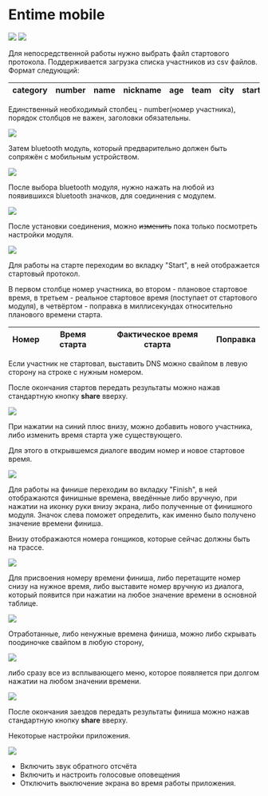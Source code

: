 # Entime mobile

![](./assets/9.png)
![](./assets/11.png)

Для непосредственной работы нужно выбрать файл стартового протокола. Поддерживается загрузка списка участников из csv файлов. Формат следующий:

| category | number | name | nickname | age | team | city | starttime |
|----------|--------|------|----------|-----|------|------|-----------|

Единственный необходимый столбец - number(номер участника), порядок столбцов не важен, заголовки обязательны.

![](./assets/2.png)

Затем bluetooth модуль, который предварительно должен быть сопряжён с мобильным устройством.

![](./assets/4.png)

После выбора bluetooth модуля, нужно нажать на любой из появившихся bluetooth значков, для соединения с модулем.

![](./assets/5.png)

После установки соединения, можно ~~изменить~~ пока только посмотреть настройки модуля.

![](./assets/8.png)


Для работы на старте переходим во вкладку "Start", в ней отображается стартовый протокол.

В первом столбце номер участника, во втором - плановое стартовое время, в третьем - реальное стартовое время (поступает от стартового модуля), в четвёртом - поправка в миллисекундах относительно планового времени старта.

| Номер | Время старта | Фактическое время старта | Поправка |
|-------|--------------|--------------------------|----------|

Если участник не стартовал, выставить DNS можно свайпом в левую сторону на строке с нужным номером.

После окончания стартов передать результаты можно нажав стандартную кнопку **share** вверху.

![](./assets/12.png)

При нажатии на синий плюс внизу, можно добавить нового участника, либо изменить время старта уже существующего.

Для этого в открывшемся диалоге вводим номер и новое стартовое время.

![](./assets/20.png)

Для работы на финише переходим во вкладку "Finish", в ней отображаются финишные времена, введённые либо вручную, при нажатии на иконку руки внизу экрана, либо полученные от финишного модуля. Значок слева поможет определить, как именно было получено значение времени финиша.

Внизу отображаются номера гонщиков, которые сейчас должны быть на трассе.

![](./assets/13.png)

Для присвоения номеру времени финиша, либо перетащите номер снизу на нужное время, либо выставите номер вручную из диалога, который появится при нажатии на любое значение времени в основной таблице.

![](./assets/15.png)

Отработанные, либо ненужные времена финиша, можно либо скрывать поодиночке свайпом в любую сторону,

![](./assets/17.png)

либо сразу все из всплывающего меню, которое появляется при долгом нажатии на любом значении времени.

![](./assets/14.png)

После окончания заездов передать результаты финиша можно нажав стандартную кнопку **share** вверху.

Некоторые настройки приложения.

![](./assets/1.png)

- Включить звук обратного отсчёта
- Включить и настроить голосовые оповещения
- Отключить выключение экрана во время работы приложения.